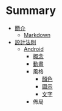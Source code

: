 # Summary

* [簡介](README.md)
   * [Markdown](intro/markdownmd.md)
* [設計法則](design_pattern/README.md)
   * [Android](design_pattern/android/README.md)
       * [概念](design_pattern/android/concept.md)
       * [動畫](design_pattern/android/animation.md)
       * 風格
           * [顏色](design_pattern/android/style/color.md)
           * [圖示](design_pattern/android/style/icon.md)
           * [文字](design_pattern/android/style/font.md)
       * 佈局

